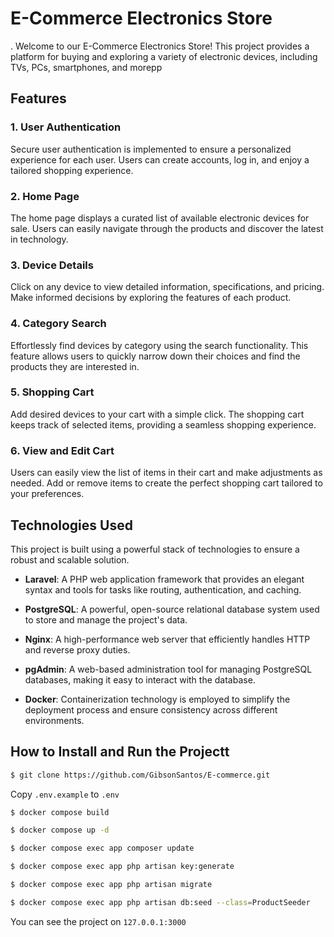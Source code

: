 # E-Commerce Electronics Store
.
Welcome to our E-Commerce Electronics Store! This project provides a platform for buying and exploring a variety of electronic devices, including TVs, PCs, smartphones, and morepp

## Features

### 1. User Authentication

Secure user authentication is implemented to ensure a personalized experience for each user. Users can create accounts, log in, and enjoy a tailored shopping experience.

### 2. Home Page

The home page displays a curated list of available electronic devices for sale. Users can easily navigate through the products and discover the latest in technology.

### 3. Device Details

Click on any device to view detailed information, specifications, and pricing. Make informed decisions by exploring the features of each product.

### 4. Category Search

Effortlessly find devices by category using the search functionality. This feature allows users to quickly narrow down their choices and find the products they are interested in.

### 5. Shopping Cart

Add desired devices to your cart with a simple click. The shopping cart keeps track of selected items, providing a seamless shopping experience.

### 6. View and Edit Cart

Users can easily view the list of items in their cart and make adjustments as needed. Add or remove items to create the perfect shopping cart tailored to your preferences.

## Technologies Used

This project is built using a powerful stack of technologies to ensure a robust and scalable solution.

- **Laravel**: A PHP web application framework that provides an elegant syntax and tools for tasks like routing, authentication, and caching.

- **PostgreSQL**: A powerful, open-source relational database system used to store and manage the project's data.

- **Nginx**: A high-performance web server that efficiently handles HTTP and reverse proxy duties.

- **pgAdmin**: A web-based administration tool for managing PostgreSQL databases, making it easy to interact with the database.

- **Docker**: Containerization technology is employed to simplify the deployment process and ensure consistency across different environments.

## How to Install and Run the Projectt

```bash
$ git clone https://github.com/GibsonSantos/E-commerce.git
```

 Copy ```.env.example``` to ```.env```
 
```bash
$ docker compose build
```
```bash
$ docker compose up -d
```
```bash
$ docker compose exec app composer update
```
```bash
$ docker compose exec app php artisan key:generate
```
```bash
$ docker compose exec app php artisan migrate
```
```bash
$ docker compose exec app php artisan db:seed --class=ProductSeeder
```
 You can see the project on ```127.0.0.1:3000```

